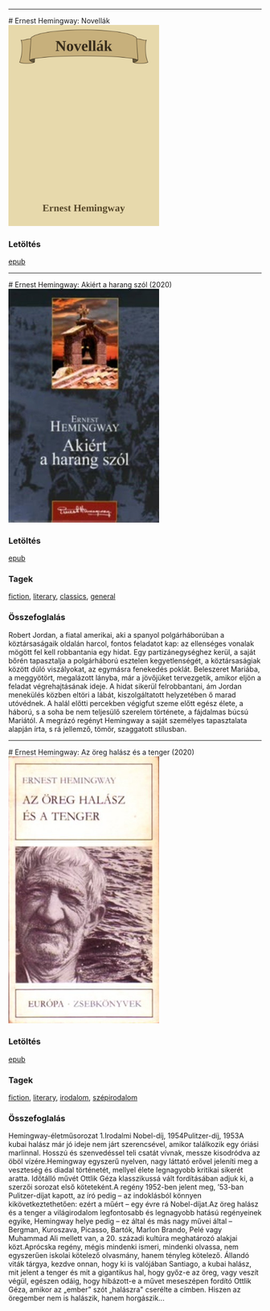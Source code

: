 <hr/>
# <a name="id_1026">Ernest Hemingway: Novellák </a>
<img src="https://github.com/BercziSandor/calibre_lib/raw/main/main/Ernest%20Hemingway/Novellak%20%281026%29/cover.jpg" alt="cover" width="300"/>

### Letöltés
[epub](https://github.com/BercziSandor/calibre_lib/raw/main/main/Ernest%20Hemingway/Novellak%20%281026%29/Novellak%20-%20Ernest%20Hemingway.epub)

<hr/>
# <a name="id_1196">Ernest Hemingway: Akiért a harang szól (2020)</a>
<img src="https://github.com/BercziSandor/calibre_lib/raw/main/main/Ernest%20Hemingway/Akiert%20a%20harang%20szol%20%281196%29/cover.jpg" alt="cover" width="300"/>

### Letöltés
[epub](https://github.com/BercziSandor/calibre_lib/raw/main/main/Ernest%20Hemingway/Akiert%20a%20harang%20szol%20%281196%29/Akiert%20a%20harang%20szol%20-%20Ernest%20Hemingway.epub)

### Tagek
[fiction](https://github.com/berczisandor/calibre_lib/blob/main/main/_tags/fiction.md), [literary](https://github.com/berczisandor/calibre_lib/blob/main/main/_tags/literary.md), [classics](https://github.com/berczisandor/calibre_lib/blob/main/main/_tags/classics.md), [general](https://github.com/berczisandor/calibre_lib/blob/main/main/_tags/general.md)

### Összefoglalás
<div>
<p>Robert Jordan, a fiatal amerikai, aki a spanyol polgárháborúban a köztársaságaik oldalán harcol, fontos feladatot kap: az ellenséges vonalak mögött fel kell robbantania egy hidat. Egy partizánegységhez kerül, a saját bőrén tapasztalja a polgárháború esztelen kegyetlenségét, a köztársaságiak között dúló viszályokat, az egymásra fenekedés poklát. Beleszeret Mariába, a meggyötört, megalázott lányba, már a jövőjüket tervezgetik, amikor eljön a feladat végrehajtásának ideje. A hidat sikerül felrobbantani, ám Jordan menekülés közben eltöri a lábát, kiszolgáltatott helyzetében ő marad utóvédnek. A halál előtti percekben végigfut szeme előtt egész élete, a háború, s a soha be nem teljesülő szerelem története, a fájdalmas búcsú Mariától. A megrázó regényt Hemingway a saját személyes tapasztalata alapján írta, s rá jellemző, tömör, szaggatott stílusban.</p></div>


<hr/>
# <a name="id_1025">Ernest Hemingway: Az öreg halász és a tenger (2020)</a>
<img src="https://github.com/BercziSandor/calibre_lib/raw/main/main/Ernest%20Hemingway/Az%20oreg%20halasz%20es%20a%20tenger%20%281025%29/cover.jpg" alt="cover" width="300"/>

### Letöltés
[epub](https://github.com/BercziSandor/calibre_lib/raw/main/main/Ernest%20Hemingway/Az%20oreg%20halasz%20es%20a%20tenger%20%281025%29/Az%20oreg%20halasz%20es%20a%20tenger%20-%20Ernest%20Hemingway.epub)

### Tagek
[fiction](https://github.com/berczisandor/calibre_lib/blob/main/main/_tags/fiction.md), [literary](https://github.com/berczisandor/calibre_lib/blob/main/main/_tags/literary.md), [irodalom](https://github.com/berczisandor/calibre_lib/blob/main/main/_tags/irodalom.md), [szépirodalom](https://github.com/berczisandor/calibre_lib/blob/main/main/_tags/sz%c3%a9pirodalom.md)

### Összefoglalás
<div>
<p>Hemingway-életműsorozat 1.Irodalmi Nobel-díj, 1954Pulitzer-díj, 1953A kubai halász már jó ideje nem járt szerencsével, amikor találkozik egy óriási marlinnal. Hosszú és szenvedéssel teli csatát vívnak, messze kisodródva az öböl vízére.Hemingway egyszerű nyelven, nagy láttató erővel jeleníti meg a veszteség és diadal történetét, mellyel élete legnagyobb kritikai sikerét aratta. Időtálló művét Ottlik Géza klasszikussá vált fordításában adjuk ki, a szerzői sorozat első köteteként.A regény 1952-ben jelent meg, ’53-ban Pulitzer-díjat kapott, az író pedig – az indoklásból könnyen kikövetkeztethetően: ezért a műért – egy évre rá Nobel-díjat.Az öreg halász és a tenger a világirodalom legfontosabb és legnagyobb hatású regényeinek egyike, Hemingway helye pedig – ez által és más nagy művei által – Bergman, Kuroszava, Picasso, Bartók, Marlon Brando, Pelé vagy Muhammad Ali mellett van, a 20. századi kultúra meghatározó alakjai közt.Aprócska regény, mégis mindenki ismeri, mindenki olvassa, nem egyszerűen iskolai kötelező olvasmány, hanem tényleg kötelező. Állandó viták tárgya, kezdve onnan, hogy ki is valójában Santiago, a kubai halász, mit jelent a tenger és mit a gigantikus hal, hogy győz-e az öreg, vagy veszít végül, egészen odáig, hogy hibázott-e a művet meseszépen fordító Ottlik Géza, amikor az „ember” szót „halászra" cserélte a címben. Hiszen az öregember nem is halászik, hanem horgászik...</p></div>


